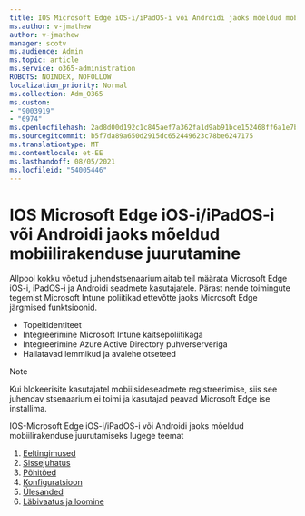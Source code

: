 ```yaml
---
title: IOS Microsoft Edge iOS-i/iPadOS-i või Androidi jaoks mõeldud mobiilirakenduse juurutamine
ms.author: v-jmathew
author: v-jmathew
manager: scotv
ms.audience: Admin
ms.topic: article
ms.service: o365-administration
ROBOTS: NOINDEX, NOFOLLOW
localization_priority: Normal
ms.collection: Adm_O365
ms.custom:
- "9003919"
- "6974"
ms.openlocfilehash: 2ad8d00d192c1c845aef7a362fa1d9ab91bce152468ff6a1e7bf6ad9250eb5c1
ms.sourcegitcommit: b5f7da89a650d2915dc652449623c78be6247175
ms.translationtype: MT
ms.contentlocale: et-EE
ms.lasthandoff: 08/05/2021
ms.locfileid: "54005446"
---
```

# <a name="deploy-microsoft-edge-for-mobile-for-iosipados-or-android"></a>IOS Microsoft Edge iOS-i/iPadOS-i või Androidi jaoks mõeldud mobiilirakenduse juurutamine

Allpool kokku võetud juhendstsenaarium aitab teil määrata Microsoft Edge iOS-i, iPadOS-i ja Androidi seadmete kasutajatele. Pärast nende toimingute tegemist Microsoft Intune poliitikad ettevõtte jaoks Microsoft Edge järgmised funktsioonid.

- Topeltidentiteet
- Integreerimine Microsoft Intune kaitsepoliitikaga
- Integreerimine Azure Active Directory puhverserveriga
- Hallatavad lemmikud ja avalehe otseteed

> [!NOTE]
> Kui blokeerisite kasutajatel mobiilsideseadmete registreerimise, siis see juhendav stsenaarium ei toimi ja kasutajad peavad Microsoft Edge ise installima.

IOS-Microsoft Edge iOS-i/iPadOS-i või Androidi jaoks mõeldud mobiilirakenduse juurutamiseks lugege teemat

1. [Eeltingimused](https://go.microsoft.com/fwlink/?linkid=2133027)
2. [Sissejuhatus](https://go.microsoft.com/fwlink/?linkid=2133520)
3. [Põhitõed](https://go.microsoft.com/fwlink/?linkid=2133421)
4. [Konfiguratsioon](https://go.microsoft.com/fwlink/?linkid=2133521)
5. [Ülesanded](https://go.microsoft.com/fwlink/?linkid=2132869)
6. [Läbivaatus ja loomine](https://go.microsoft.com/fwlink/?linkid=2133522)
